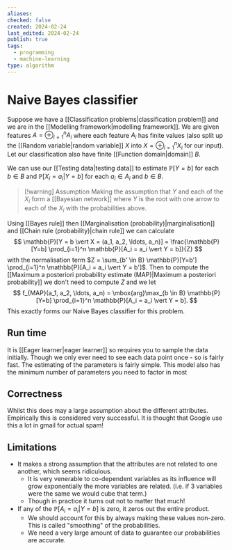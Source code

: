 ```yaml
---
aliases: 
checked: false
created: 2024-02-24
last_edited: 2024-02-24
publish: true
tags:
  - programming
  - machine-learning
type: algorithm
---
```

# Naive Bayes classifier

Suppose we have a [[Classification problems|classification problem]] and we are in the [[Modelling framework|modelling framework]]. We are given features $A = \oplus_{i=1}^n A_i$ where each feature $A_i$ has finite values (also split up the [[Random variable|random variable]] $X$ into $X = \oplus_{i=1}^n X_i$ for our input). Let our classification also have finite [[Function domain|domain]] $B$.

We can use our [[Testing data|testing data]] to estimate $\mathbb{P}[Y=b]$ for each $b \in B$ and $\mathbb{P}[X_i = a_i \vert Y = b]$ for each $a_i \in A_i$ and $b \in B$. 

>[!warning] Assumption
>Making the assumption that $Y$ and each of the $X_i$ form a [[Bayesian network]] where $Y$ is the root with one arrow to each of the $X_i$ with the probabilities above. 

Using [[Bayes rule]] then [[Marginalisation (probability)|marginalisation]] and [[Chain rule (probability)|chain rule]] we can calculate
$$
\mathbb{P}[Y = b \vert X = (a_1, a_2, \ldots, a_n)] = \frac{\mathbb{P}[Y=b] \prod_{i=1}^n \mathbb{P}[A_i = a_i \vert Y = b]}{Z}
$$
with the normalisation term $Z = \sum_{b' \in B} \mathbb{P}[Y=b'] \prod_{i=1}^n \mathbb{P}[A_i = a_i \vert Y = b']$. Then to compute the [[Maximum a posteriori probability estimate (MAP)|Maximum a posteriori probability]] we don't need to compute $Z$ and we let
$$
f_{MAP}(a_1, a_2, \ldots, a_n) = \mbox{arg}\max_{b \in B} \mathbb{P}[Y=b] \prod_{i=1}^n \mathbb{P}[A_i = a_i \vert Y = b].
$$
This exactly forms our Naive Bayes classifier for this problem.

## Run time

It is [[Eager learner|eager learner]] so requires you to sample the data initially. Though we only ever need to see each data point once - so is fairly fast. The estimating of the parameters is fairly simple. This model also has the minimum number of parameters you need to factor in most 

## Correctness

Whilst this does may a large assumption about the different attributes. Empirically this is considered very successful. It is thought that Google use this a lot in gmail for actual spam!

## Limitations

- It makes a strong assumption that the attributes are not related to one another, which seems ridiculous.
	- It is very venerable to co-dependent variables as its influence will grow exponentially the more variables are related. (i.e. if 3 variables were the same we would cube that term.)
	- Though in practice it turns out not to matter that much!
- If any of the $\mathbb{P}[A_i = a_i \vert Y = b]$ is zero, it zeros out the entire product.
	- We should account for this by always making these values non-zero. This is called "smoothing" of the probabilities.
	- We need a very large amount of data to guarantee our probabilities are accurate. 
